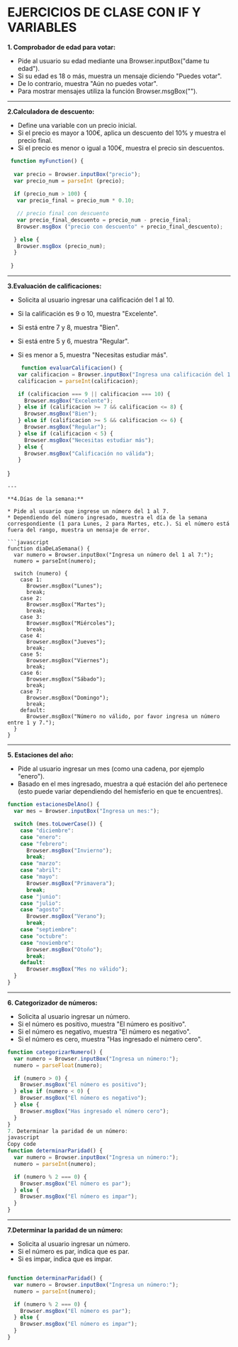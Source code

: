 # EJERCICIOS DE CLASE CON IF Y VARIABLES

**1. Comprobador de edad para votar:**

  * Pide al usuario su edad mediante una Browser.inputBox("dame tu edad").
  * Si su edad es 18 o más, muestra un mensaje diciendo "Puedes votar".
  * De lo contrario, muestra "Aún no puedes votar".
  * Para mostrar mensajes utiliza la función Browser.msgBox("").
---

**2.Calculadora de descuento:**

* Define una variable con un precio inicial.
* Si el precio es mayor a 100€, aplica un descuento del 10% y muestra el precio final.
* Si el precio es menor o igual a 100€, muestra el precio sin descuentos.

```javascript
 function myFunction() {
  
  var precio = Browser.inputBox("precio");
  var precio_num = parseInt (precio);
 
  if (precio_num > 100) {
   var precio_final = precio_num * 0.10;

   // precio final con descuento
   var precio_final_descuento = precio_num - precio_final;
   Browser.msgBox ("precio con descuento" + precio_final_descuento);

  } else {
   Browser.msgBox (precio_num);
  }
   
 }
```
---

**3.Evaluación de calificaciones:**

* Solicita al usuario ingresar una calificación del 1 al 10.
* Si la calificación es 9 o 10, muestra "Excelente".
* Si está entre 7 y 8, muestra "Bien".
* Si está entre 5 y 6, muestra "Regular".
* Si es menor a 5, muestra "Necesitas estudiar más".

  ```javascript
   function evaluarCalificacion() {
  var calificacion = Browser.inputBox("Ingresa una calificación del 1 al 10:");
  calificacion = parseInt(calificacion);

  if (calificacion === 9 || calificacion === 10) {
    Browser.msgBox("Excelente");
  } else if (calificacion >= 7 && calificacion <= 8) {
    Browser.msgBox("Bien");
  } else if (calificacion >= 5 && calificacion <= 6) {
    Browser.msgBox("Regular");
  } else if (calificacion < 5) {
    Browser.msgBox("Necesitas estudiar más");
  } else {
    Browser.msgBox("Calificación no válida");
  }
}

```
---

**4.Días de la semana:**

* Pide al usuario que ingrese un número del 1 al 7.
* Dependiendo del número ingresado, muestra el día de la semana correspondiente (1 para Lunes, 2 para Martes, etc.). Si el número está fuera del rango, muestra un mensaje de error.

```javascript
function diaDeLaSemana() {
  var numero = Browser.inputBox("Ingresa un número del 1 al 7:");
  numero = parseInt(numero);

  switch (numero) {
    case 1:
      Browser.msgBox("Lunes");
      break;
    case 2:
      Browser.msgBox("Martes");
      break;
    case 3:
      Browser.msgBox("Miércoles");
      break;
    case 4:
      Browser.msgBox("Jueves");
      break;
    case 5:
      Browser.msgBox("Viernes");
      break;
    case 6:
      Browser.msgBox("Sábado");
      break;
    case 7:
      Browser.msgBox("Domingo");
      break;
    default:
      Browser.msgBox("Número no válido, por favor ingresa un número entre 1 y 7.");
  }
}

```
---

**5. Estaciones del año:**

* Pide al usuario ingresar un mes (como una cadena, por ejemplo "enero").
* Basado en el mes ingresado, muestra a qué estación del año pertenece (esto puede variar dependiendo del hemisferio en que te encuentres).

``` javascript
function estacionesDelAno() {
  var mes = Browser.inputBox("Ingresa un mes:");

  switch (mes.toLowerCase()) {
    case "diciembre":
    case "enero":
    case "febrero":
      Browser.msgBox("Invierno");
      break;
    case "marzo":
    case "abril":
    case "mayo":
      Browser.msgBox("Primavera");
      break;
    case "junio":
    case "julio":
    case "agosto":
      Browser.msgBox("Verano");
      break;
    case "septiembre":
    case "octubre":
    case "noviembre":
      Browser.msgBox("Otoño");
      break;
    default:
      Browser.msgBox("Mes no válido");
  }
}
```
---
**6. Categorizador de números:**

* Solicita al usuario ingresar un número.
* Si el número es positivo, muestra "El número es positivo".
* Si el número es negativo, muestra "El número es negativo".
* Si el número es cero, muestra "Has ingresado el número cero".

```javascript
function categorizarNumero() {
  var numero = Browser.inputBox("Ingresa un número:");
  numero = parseFloat(numero);

  if (numero > 0) {
    Browser.msgBox("El número es positivo");
  } else if (numero < 0) {
    Browser.msgBox("El número es negativo");
  } else {
    Browser.msgBox("Has ingresado el número cero");
  }
}
7. Determinar la paridad de un número:
javascript
Copy code
function determinarParidad() {
  var numero = Browser.inputBox("Ingresa un número:");
  numero = parseInt(numero);

  if (numero % 2 === 0) {
    Browser.msgBox("El número es par");
  } else {
    Browser.msgBox("El número es impar");
  }
}

```

---
**7.Determinar la paridad de un número:**

* Solicita al usuario ingresar un número.
* Si el número es par, indica que es par.
* Si es impar, indica que es impar.

```javascript

function determinarParidad() {
  var numero = Browser.inputBox("Ingresa un número:");
  numero = parseInt(numero);

  if (numero % 2 === 0) {
    Browser.msgBox("El número es par");
  } else {
    Browser.msgBox("El número es impar");
  }
}
```
